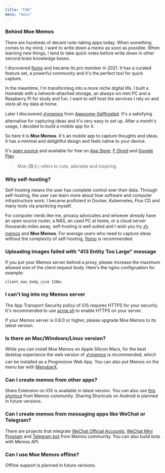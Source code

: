 ```yaml
---
title: "FAQ"
menu: "main"
---
```


### Behind Moe Memos

There are hundreds of decent note-taking apps today. When something comes to my mind, I want to write down a memo as soon as possible. When learning new things, I tend to take quick notes before write down in other second brain knowledge bases.

I discovered [flomo](https://flomoapp.com/) and became its pro member in 2021. It has a curated feature set, a powerful community and it's the perfect tool for quick capture.

In the meantime, I'm transforming into a more niche digital life. I built a Homelab with a network-attached storage, an always-on mini PC and a Raspberry Pi for study and fun. I want to self host the services I rely on and store all my data at home.

Later I discovered [✍️memos](https://github.com/usememos/memos) from [Awesome-Selfhosted](https://github.com/awesome-selfhosted/awesome-selfhosted). It's a satisfying alternative for capturing ideas and it's very easy to set up. After a month's usage, I decided to build a mobile app for it.

So here it is **Moe Memos**. It's an mobile app to capture thoughts and ideas. It has a minimal and delightful design and feels native to your device.

It's [open source](/open-source/) and available for free on [App Store](https://apps.apple.com/app/moe-memos/id1643902185), [F-Droid](https://f-droid.org/packages/me.mudkip.moememos/) and [Google Play](https://play.google.com/store/apps/details?id=me.mudkip.moememos).

> Moe (萌え) refers to cute, adorable and inspiring.

### Why self-hosting?

Self-hosting means the user has complete control over their data. Through self-hosting, the user can learn more about how software and computer infrastructure work. I became proficient in Docker, Kubernetes, Flux CD and many tools via practicing myself.

For computer nerds like me, privacy advocates and whoever already have an open source router, a NAS, an used PC at home, or a cloud server thousands miles away, self-hosting is well suited and I wish you try [✍️memos](https://github.com/usememos/memos) and **Moe Memos**. For average users who need to capture ideas without the complexity of self-hosting, [flomo](https://flomoapp.com/) is recommended.

### Uploading images failed with "413 Entity Too Large" message

If you put your Memos server behind a proxy, please increase the maximum allowed size of the client request body. Here's the nginx configruation for example:

```
client_max_body_size 128m;
```

### I can't log into my Memos server

The App Transport Security policy of iOS requires HTTPS for your security. It's recommended to use [acme.sh](https://github.com/acmesh-official/acme.sh) to enable HTTPS on your server.

If your Memos server is 0.8.0 or higher, please upgrade Moe Memos to its latest version.

### Is there an Mac/Windows/Linux version?

While you can install Moe Memos on Apple Silicon Macs, for the best desktop experience the web version of [✍️memos](https://github.com/usememos/memos) is recommended, which can be installed as a Progressive Web App. You can also put Memos on the menu bar with [MenubarX](https://menubarx.app/).

### Can I create memos from other apps?

Share Extension on iOS is available in latest version. You can also use [this shortcut](https://github.com/usememos/memos/discussions/52) from Memos community. Sharing Shortcuts on Android is planned in future versions.

### Can I create memos from messaging apps like WeChat or Telegram?

There are projects that integrate [WeChat Official Accounts](https://github.com/ZhaoUncle/memos-proxy), [WeChat Mini Program](https://github.com/Rabithua/memos_wmp) and [Telegram bot](https://github.com/qazxcdswe123/telegramMemoBot) from Memos community. You can also build bots with Memos API.

### Can I use Moe Memos offline?

Offline support is planned in future versions.